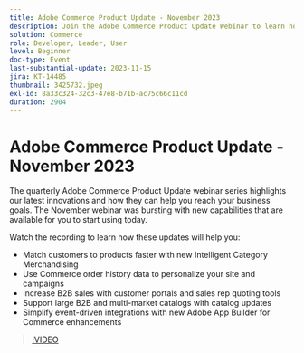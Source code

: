 ```yaml
---
title: Adobe Commerce Product Update - November 2023
description: Join the Adobe Commerce Product Update Webinar to learn how we are transforming the platform with many new and exciting capabilities! We will showcase the latest Commerce innovations and how they help you grow sales, streamline development, and boost performance.
solution: Commerce
role: Developer, Leader, User
level: Beginner
doc-type: Event
last-substantial-update: 2023-11-15
jira: KT-14485
thumbnail: 3425732.jpeg
exl-id: 8a33c324-32c3-47e8-b71b-ac75c66c11cd
duration: 2904
---
```

# Adobe Commerce Product Update - November 2023

The quarterly Adobe Commerce Product Update webinar series highlights our latest innovations and how they can help you reach your business goals. The November webinar was bursting with new capabilities that are available for you to start using today.

Watch the recording to learn how these updates will help you:

* Match customers to products faster with new Intelligent Category Merchandising
* Use Commerce order history data to personalize your site and campaigns
* Increase B2B sales with customer portals and sales rep quoting tools
* Support large B2B and multi-market catalogs with catalog updates
* Simplify event-driven integrations with new Adobe App Builder for Commerce enhancements

>[!VIDEO](https://video.tv.adobe.com/v/3425732/?learn=on)
